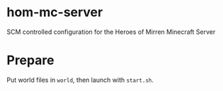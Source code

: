 # hom-mc-server

SCM controlled configuration for the Heroes of Mirren Minecraft Server

# Prepare

Put world files in `world`, then launch with `start.sh`.

